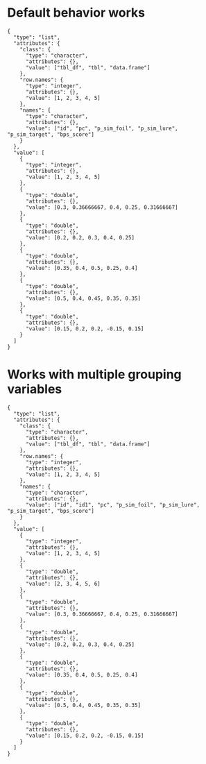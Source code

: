 # Default behavior works

    {
      "type": "list",
      "attributes": {
        "class": {
          "type": "character",
          "attributes": {},
          "value": ["tbl_df", "tbl", "data.frame"]
        },
        "row.names": {
          "type": "integer",
          "attributes": {},
          "value": [1, 2, 3, 4, 5]
        },
        "names": {
          "type": "character",
          "attributes": {},
          "value": ["id", "pc", "p_sim_foil", "p_sim_lure", "p_sim_target", "bps_score"]
        }
      },
      "value": [
        {
          "type": "integer",
          "attributes": {},
          "value": [1, 2, 3, 4, 5]
        },
        {
          "type": "double",
          "attributes": {},
          "value": [0.3, 0.36666667, 0.4, 0.25, 0.31666667]
        },
        {
          "type": "double",
          "attributes": {},
          "value": [0.2, 0.2, 0.3, 0.4, 0.25]
        },
        {
          "type": "double",
          "attributes": {},
          "value": [0.35, 0.4, 0.5, 0.25, 0.4]
        },
        {
          "type": "double",
          "attributes": {},
          "value": [0.5, 0.4, 0.45, 0.35, 0.35]
        },
        {
          "type": "double",
          "attributes": {},
          "value": [0.15, 0.2, 0.2, -0.15, 0.15]
        }
      ]
    }

# Works with multiple grouping variables

    {
      "type": "list",
      "attributes": {
        "class": {
          "type": "character",
          "attributes": {},
          "value": ["tbl_df", "tbl", "data.frame"]
        },
        "row.names": {
          "type": "integer",
          "attributes": {},
          "value": [1, 2, 3, 4, 5]
        },
        "names": {
          "type": "character",
          "attributes": {},
          "value": ["id", "id1", "pc", "p_sim_foil", "p_sim_lure", "p_sim_target", "bps_score"]
        }
      },
      "value": [
        {
          "type": "integer",
          "attributes": {},
          "value": [1, 2, 3, 4, 5]
        },
        {
          "type": "double",
          "attributes": {},
          "value": [2, 3, 4, 5, 6]
        },
        {
          "type": "double",
          "attributes": {},
          "value": [0.3, 0.36666667, 0.4, 0.25, 0.31666667]
        },
        {
          "type": "double",
          "attributes": {},
          "value": [0.2, 0.2, 0.3, 0.4, 0.25]
        },
        {
          "type": "double",
          "attributes": {},
          "value": [0.35, 0.4, 0.5, 0.25, 0.4]
        },
        {
          "type": "double",
          "attributes": {},
          "value": [0.5, 0.4, 0.45, 0.35, 0.35]
        },
        {
          "type": "double",
          "attributes": {},
          "value": [0.15, 0.2, 0.2, -0.15, 0.15]
        }
      ]
    }

